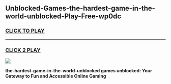 
## Unblocked-Games-the-hardest-game-in-the-world-unblocked-Play-Free-wp0dc
<h3>
<a href="https://premium76.site?title=the-hardest-game-in-the-world-unblocked&ref=21A">CLICK TO PLAY</a></h3>
<hr>

<h3>
<a href="https://premium76.site?title=the-hardest-game-in-the-world-unblocked&ref=21A">CLICK 2 PLAY</a>
  
</h3>

<a href="https://premium76.site?title=the-hardest-game-in-the-world-unblocked&ref=21A"><img src="https://clearcache.store/games.png"></a>


**the-hardest-game-in-the-world-unblocked games unblocked: Your Gateway to Fun and Accessible Online Gaming**
